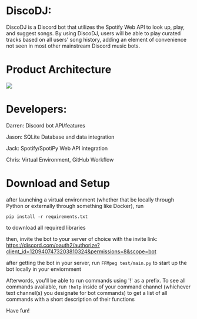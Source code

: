 # DiscoDJ: 

DiscoDJ is a Discord bot that utilizes the Spotify Web API to look up, play, and suggest songs. By using DiscoDJ, users will be able to play curated tracks based on all users' song history, adding an element of convenience not seen in most other mainstream Discord music bots.

# Product Architecture

![](https://keep.google.com/u/1/media/v2/165Ut3xueVzMaMkn5kIIErYFWv_p7G0bgo9LtinIHjmewtXOltZ056oIVkfnhkHer/1TTUaKUXJ1DOK-3EoiuUgluiuNFiq41X7agMe5u2_MZgjNEZQjpSLy6VbOVW5XFxn?sz=512&accept=image%2Fgif%2Cimage%2Fjpeg%2Cimage%2Fjpg%2Cimage%2Fpng%2Cimage%2Fwebp)

# Developers:
Darren: Discord bot API/features

Jason: SQLite Database and data integration

Jack: Spotify/SpotiPy Web API integration

Chris: Virtual Environment, GitHub Workflow



# Download and Setup

after launching a virtual environment (whether that be locally through Python or externally through something like Docker), run 
```
pip install -r requirements.txt
```
to download all required libraries

then, invite the bot to your server of choice with the invite link: https://discord.com/oauth2/authorize?client_id=1209407473203810324&permissions=8&scope=bot

after getting the bot in your server, run ```FFMpeg test/main.py``` to start up the bot locally in your enviornment 

Afterwords, you'll be able to run commands using '!' as a prefix. To see all commands available, run ```!help``` inside of your command channel (whichever text channel(s) you designate for bot commands) to get a list of all commands with a short description of their functions

Have fun!






